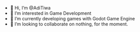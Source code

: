- 👋 Hi, I’m @AdiTiwa
- 👀 I’m interested in Game Development
- 🌱 I’m currently developing games with Godot Game Engine
- 💞️ I’m looking to collaborate on nothing, for the moment.

<!---
AdiTiwa/AdiTiwa is a ✨ special ✨ repository because its `README.md` (this file) appears on your GitHub profile.
You can click the Preview link to take a look at your changes.
--->
